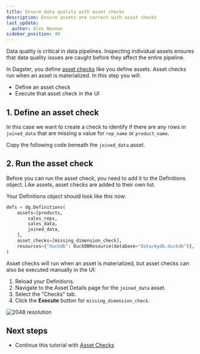 ```yaml
---
title: Ensure data quality with asset checks
description: Ensure assets are correct with asset checks
last_update:
  author: Alex Noonan
sidebar_position: 40
---
```


Data quality is critical in data pipelines. Inspecting individual assets ensures that data quality issues are caught before they affect the entire pipeline.

In Dagster, you define [asset checks](/guides/test/asset-checks) like you define assets. Asset checks run when an asset is materialized. In this step you will:

- Define an asset check
- Execute that asset check in the UI

## 1. Define an asset check

In this case we want to create a check to identify if there are any rows in `joined_data` that are missing a value for `rep_name` or `product_name`. 

Copy the following code beneath the `joined_data` asset.

<CodeExample path="docs_beta_snippets/docs_beta_snippets/guides/tutorials/etl_tutorial/etl_tutorial/definitions.py" language="python" lineStart="134" lineEnd="150"/>

## 2. Run the asset check

Before you can run the asset check, you need to add it to the Definitions object. Like assets, asset checks are added to their own list.

Your Definitions object should look like this now:

```python
defs = dg.Definitions(
    assets=[products,
        sales_reps,
        sales_data,
        joined_data,
    ],
    asset_checks=[missing_dimension_check],
    resources={"duckdb": DuckDBResource(database="data/mydb.duckdb")},
)
```
Asset checks will run when an asset is materialized, but asset checks can also be executed manually in the UI:

1. Reload your Definitions.
2. Navigate to the Asset Details page for the `joined_data` asset.
3. Select the "Checks" tab.
4. Click the **Execute** button for `missing_dimension_check`.

  ![2048 resolution](/images/tutorial/etl-tutorial/asset-check.png)

## Next steps

- Continue this tutorial with [Asset Checks](create-and-materialize-partitioned-asset)